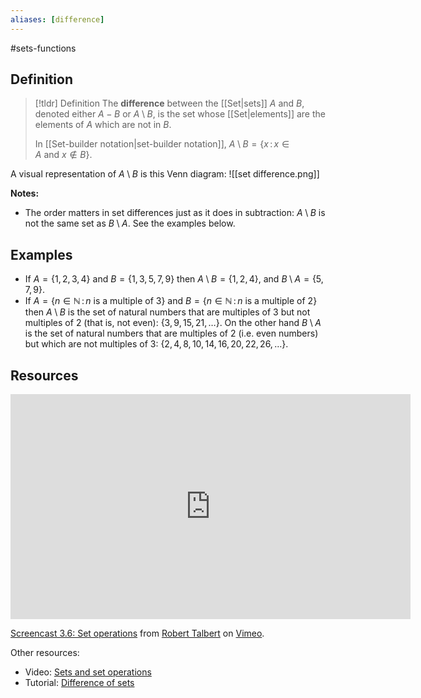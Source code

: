 ```yaml
---
aliases: [difference]
--- 
```


#sets-functions 
## Definition 

> [!tldr] Definition
> The **difference** between the [[Set|sets]] $A$ and $B$, denoted either $A - B$ or $A \setminus B$, is the set whose [[Set|elements]] are the elements of $A$ which are not in $B$. 
> 
> In [[Set-builder notation|set-builder notation]], $A \setminus B = \{ x \, : \, x \in A \ \text{and} \ x \not \in B\}$. 

A visual representation of $A \setminus B$ is this Venn diagram: 
![[set difference.png]]

**Notes:**

- The order matters in set differences just as it does in subtraction: $A \setminus B$ is not the same set as $B \setminus A$. See the examples below. 

## Examples 

- If $A = \{1,2,3,4\}$ and $B = \{1,3,5,7,9\}$ then $A \setminus B = \{1,2,4\}$, and $B \setminus A = \{5,7,9\}$.  
- If $A = \{n \in \mathbb{N} \, : \, n \ \text{is a multiple of 3}\}$ and $B =  \{n \in \mathbb{N} \, : \, n \ \text{is a multiple of 2}\}$ then $A \setminus B$ is the set of natural numbers that are multiples of $3$ but not multiples of $2$ (that is, not even): $\{3, 9, 15, 21, \dots\}$. On the other hand $B \setminus A$ is the set of natural numbers that are multiples of $2$ (i.e. even numbers) but which are not multiples of $3$: $\{2, 4, 8, 10, 14, 16, 20, 22, 26, \dots\}$. 

## Resources 

<iframe src="https://player.vimeo.com/video/606600971?h=e256db4c8a" width="640" height="360" frameborder="0" allow="autoplay; fullscreen; picture-in-picture" allowfullscreen></iframe>
<p><a href="https://vimeo.com/606600971">Screencast 3.6: Set operations</a> from <a href="https://vimeo.com/user132700952">Robert Talbert</a> on <a href="https://vimeo.com">Vimeo</a>.</p>

Other resources: 
- Video: [Sets and set operations](https://www.youtube.com/watch?v=QiOfsWm3peE&list=PL2419488168AE7001&index=64&pp=iAQB)
- Tutorial: [Difference of sets](https://www.cuemath.com/algebra/difference-of-sets/)
